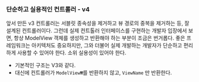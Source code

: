 ### 단순하고 실용적인 컨트롤러 - v4
앞서 만든 v3 컨트롤러는 서블릿 종속성을 제거하고 뷰 경로의 중복을 제거하는 등, 잘 설계된 컨트롤러이다. 
그런데 실제 컨트톨러 인터페이스를 구현하는 개발자 입장에서 보면, 
항상 ModelView 객체를 생성하고 반환해야 하는 부분이 조금은 번거롭다.
좋은 프레임워크는 아키텍처도 중요하지만, 
그와 더불어 실제 개발하는 개발자가 단순하고 편리하게 사용할 수 있어야 한다. 
소위 실용성이 있어야 한다.

* 기본적인 구조는 V3와 같다. 
* 대신에 컨트롤러가 `ModelView₩`를 반환하지 않고, `ViewName` 만 반환한다.